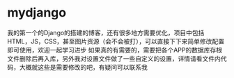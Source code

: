 ﻿# mydjango
我的第一个的Django的搭建的博客，还有很多地方需要优化，项目中包括HTML，JS，CSS，甚至图片资源（会不会被打），可以直接下下来简单修改配置即可使用，欢迎一起学习进步
如果真的有需要的，需要把各个APP的数据库存根文件删除后再入库，另外我对设置文件做了一些自定义的设置，详情请看文件内代码，大概就这些是需要修改的吧，有疑问可以联系我
